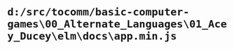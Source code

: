 # `d:/src/tocomm/basic-computer-games\00_Alternate_Languages\01_Acey_Ducey\elm\docs\app.min.js`

```

```